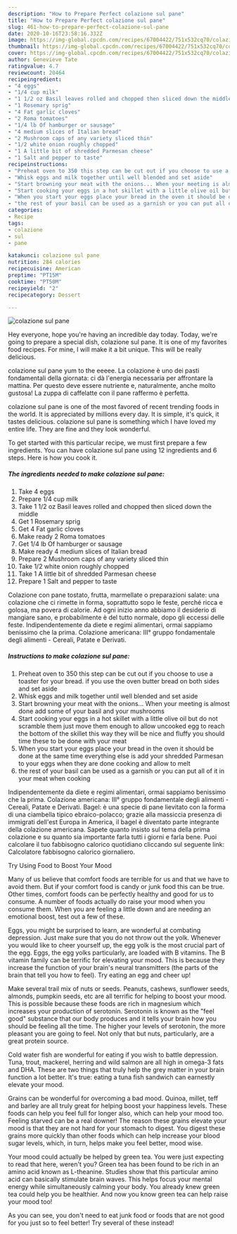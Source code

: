 ```yaml
---
description: "How to Prepare Perfect colazione sul pane"
title: "How to Prepare Perfect colazione sul pane"
slug: 461-how-to-prepare-perfect-colazione-sul-pane
date: 2020-10-16T23:58:16.332Z
image: https://img-global.cpcdn.com/recipes/67004422/751x532cq70/colazione-sul-pane-recipe-main-photo.jpg
thumbnail: https://img-global.cpcdn.com/recipes/67004422/751x532cq70/colazione-sul-pane-recipe-main-photo.jpg
cover: https://img-global.cpcdn.com/recipes/67004422/751x532cq70/colazione-sul-pane-recipe-main-photo.jpg
author: Genevieve Tate
ratingvalue: 4.7
reviewcount: 20464
recipeingredient:
- "4 eggs"
- "1/4 cup milk"
- "1 1/2 oz Basil leaves rolled and chopped then sliced down the middle"
- "1 Rosemary sprig"
- "4 Fat garlic cloves"
- "2 Roma tomatoes"
- "1/4 lb Of hamburger or sausage"
- "4 medium slices of Italian bread"
- "2 Mushroom caps of any variety sliced thin"
- "1/2 white onion roughly chopped"
- "1 A little bit of shredded Parmesan cheese"
- "1 Salt and pepper to taste"
recipeinstructions:
- "Preheat oven to 350 this step can be cut out if you choose to use a toaster for your bread. if you use the oven butter bread on both sides and set aside"
- "Whisk eggs and milk together until well blended and set aside"
- "Start browning your meat with the onions... When your meeting is almost done add some of your basil and your mushrooms"
- "Start cooking your eggs in a hot skillet with a little olive oil but do not scramble them just move them enough to allow uncooked egg to reach the bottom of the skillet this way they will be nice and fluffy you should time these to be done with your meat"
- "When you start your eggs place your bread in the oven it should be done at the same time everything else is add your shredded Parmesan to your eggs when they are done cooking and allow to melt"
- "the rest of your basil can be used as a garnish or you can put all of it in your meat when cooking"
categories:
- Recipe
tags:
- colazione
- sul
- pane

katakunci: colazione sul pane 
nutrition: 284 calories
recipecuisine: American
preptime: "PT15M"
cooktime: "PT50M"
recipeyield: "2"
recipecategory: Dessert

---
```



![colazione sul pane](https://img-global.cpcdn.com/recipes/67004422/751x532cq70/colazione-sul-pane-recipe-main-photo.jpg)

Hey everyone, hope you're having an incredible day today. Today, we're going to prepare a special dish, colazione sul pane. It is one of my favorites food recipes. For mine, I will make it a bit unique. This will be really delicious.

colazione sul pane yum to the eeeee. La colazione è uno dei pasti fondamentali della giornata: ci dà l&#39;energia necessaria per affrontare la mattina. Per questo deve essere nutriente e, naturalmente, anche molto gustosa! La zuppa di caffelatte con il pane raffermo è perfetta.

colazione sul pane is one of the most favored of recent trending foods in the world. It is appreciated by millions every day. It is simple, it's quick, it tastes delicious. colazione sul pane is something which I have loved my entire life. They are fine and they look wonderful.


To get started with this particular recipe, we must first prepare a few ingredients. You can have colazione sul pane using 12 ingredients and 6 steps. Here is how you cook it.

<!--inarticleads1-->

##### The ingredients needed to make colazione sul pane:

1. Take 4 eggs
1. Prepare 1/4 cup milk
1. Take 1 1/2 oz Basil leaves rolled and chopped then sliced down the middle
1. Get 1 Rosemary sprig
1. Get 4 Fat garlic cloves
1. Make ready 2 Roma tomatoes
1. Get 1/4 lb Of hamburger or sausage
1. Make ready 4 medium slices of Italian bread
1. Prepare 2 Mushroom caps of any variety sliced thin
1. Take 1/2 white onion roughly chopped
1. Take 1 A little bit of shredded Parmesan cheese
1. Prepare 1 Salt and pepper to taste


Colazione con pane tostato, frutta, marmellate o preparazioni salate: una colazione che ci rimette in forma, soprattutto sopo le feste, perché ricca e golosa, ma povera di calorie. Ad ogni inizio anno abbiamo il desiderio di mangiare sano, e probabilmente è del tutto normale, dopo gli eccessi delle feste. Indipendentemente da diete e regimi alimentari, ormai sappiamo benissimo che la prima. Colazione americana: III° gruppo fondamentale degli alimenti - Cereali, Patate e Derivati. 

<!--inarticleads2-->

##### Instructions to make colazione sul pane:

1. Preheat oven to 350 this step can be cut out if you choose to use a toaster for your bread. if you use the oven butter bread on both sides and set aside
1. Whisk eggs and milk together until well blended and set aside
1. Start browning your meat with the onions... When your meeting is almost done add some of your basil and your mushrooms
1. Start cooking your eggs in a hot skillet with a little olive oil but do not scramble them just move them enough to allow uncooked egg to reach the bottom of the skillet this way they will be nice and fluffy you should time these to be done with your meat
1. When you start your eggs place your bread in the oven it should be done at the same time everything else is add your shredded Parmesan to your eggs when they are done cooking and allow to melt
1. the rest of your basil can be used as a garnish or you can put all of it in your meat when cooking


Indipendentemente da diete e regimi alimentari, ormai sappiamo benissimo che la prima. Colazione americana: III° gruppo fondamentale degli alimenti - Cereali, Patate e Derivati. Bagel: è una specie di pane lievitato con la forma di una ciambella tipico ebraico-polacco; grazie alla massiccia presenza di immigrati dell&#39;est Europa in America, il bagel è diventato parte integrante della colazione americana. Sapete quanto insisto sul tema della prima colazione e su quanto sia importante farla tutti i giorni e farla bene. Puoi calcolare il tuo fabbisogno calorico quotidiano cliccando sul seguente link: Calcolatore fabbisogno calorico giornaliero. 

Try Using Food to Boost Your Mood


Many of us believe that comfort foods are terrible for us and that we have to avoid them. But if your comfort food is candy or junk food this can be true. Other times, comfort foods can be perfectly healthy and good for us to consume. A number of foods actually do raise your mood when you consume them. When you are feeling a little down and are needing an emotional boost, test out a few of these.

Eggs, you might be surprised to learn, are wonderful at combating depression. Just make sure that you do not throw out the yolk. Whenever you would like to cheer yourself up, the egg yolk is the most crucial part of the egg. Eggs, the egg yolks particularly, are loaded with B vitamins. The B vitamin family can be terrific for elevating your mood. This is because they increase the function of your brain's neural transmitters (the parts of the brain that tell you how to feel). Try eating an egg and cheer up!

Make several trail mix of nuts or seeds. Peanuts, cashews, sunflower seeds, almonds, pumpkin seeds, etc are all terrific for helping to boost your mood. This is possible because these foods are rich in magnesium which increases your production of serotonin. Serotonin is known as the "feel good" substance that our body produces and it tells your brain how you should be feeling all the time. The higher your levels of serotonin, the more pleasant you are going to feel. Not only that but nuts, particularly, are a great protein source.

Cold water fish are wonderful for eating if you wish to battle depression. Tuna, trout, mackerel, herring and wild salmon are all high in omega-3 fats and DHA. These are two things that truly help the grey matter in your brain function a lot better. It's true: eating a tuna fish sandwich can earnestly elevate your mood. 

Grains can be wonderful for overcoming a bad mood. Quinoa, millet, teff and barley are all truly great for helping boost your happiness levels. These foods can help you feel full for longer also, which can help your mood too. Feeling starved can be a real downer! The reason these grains elevate your mood is that they are not hard for your stomach to digest. You digest these grains more quickly than other foods which can help increase your blood sugar levels, which, in turn, helps make you feel better, mood wise.

Your mood could actually be helped by green tea. You were just expecting to read that here, weren't you? Green tea has been found to be rich in an amino acid known as L-theanine. Studies show that this particular amino acid can basically stimulate brain waves. This helps focus your mental energy while simultaneously calming your body. You already knew green tea could help you be healthier. And now you know green tea can help raise your mood too!

As you can see, you don't need to eat junk food or foods that are not good for you just so to feel better! Try several of these instead!


